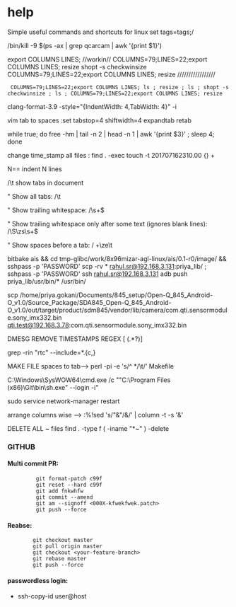 # help
Simple useful commands and shortcuts for linux
set tags=tags;/

/bin/kill -9 $(ps -ax | grep qcarcam | awk '{print $1}')

export COLUMNS LINES;
//workin//
COLUMNS=79;LINES=22;export COLUMNS LINES; 
resize
 shopt -s checkwinsize
 COLUMNS=79;LINES=22;export COLUMNS LINES;
 resize
 /////////////////
 

	 COLUMNS=79;LINES=22;export COLUMNS LINES; ls ; resize ; ls ; shopt -s checkwinsize ; ls ; COLUMNS=79;LINES=22;export COLUMNS LINES; resize
 
 clang-format-3.9  -style="{IndentWidth: 4,TabWidth: 4}" -i
 
 vim tab to spaces
:set tabstop=4 shiftwidth=4 expandtab retab

while true; do free -hm | tail -n 2 | head -n 1 | awk '{print $3}' ; sleep 4; done

  change time_stamp all files : 
    find . -exec touch -t 201707162310.00 {} +        


N==   indent N lines

/\t     show tabs in document


" Show all tabs:
/\t

" Show trailing whitespace:
/\s\+$

" Show trailing whitespace only after some text (ignores blank lines):
/\S\zs\s\+$

" Show spaces before a tab:
/ \+\ze\t



 bitbake ais && cd tmp-glibc/work/8x96mizar-agl-linux/ais/0.1-r0/image/ && sshpass -p 'PASSWORD' scp -rv *  rahul.sr@192.168.3.131:priya_lib/ ; sshpass -p 'PASSWORD' ssh rahul.sr@192.168.3.131 adb push priya_lib/usr/bin/* /usr/bin/
 
 scp /home/priya.gokani/Documents/845_setup/Open-Q_845_Android-O_v1.0/Source_Package/SDA845_Open-Q_845_Android-O_v1.0/out/target/product/sdm845/vendor/lib/camera/com.qti.sensormodule.sony_imx332.bin  qti.test@192.168.3.78:com.qti.sensormodule.sony_imx332.bin



DMESG REMOVE TIMESTAMPS REGEX   \[  (.*?)\]


grep -rin "rtc" --include=\*.{c,}


MAKE FILE spaces to tab-->     perl -pi -e 's/^  */\t/' Makefile


C:\Windows\SysWOW64\cmd.exe /c ""C:\Program Files (x86)\Git\bin\sh.exe" --login -i" 

sudo service network-manager restart



arrange columns wise --> :%!sed 's/"&"/\&/' | column -t -s '&'

DELETE ALL ~ files   find . -type f \( -iname "*~" \) -delete
### GITHUB
#### Multi commit PR:
```
         git format-patch c99f
         git reset --hard c99f
         git add fnkwhfw
         git commit --amend
         git am --signoff <000X-kfwekfwek.patch>
         git push --force
```
#### Reabse:
```
        git checkout master
        git pull origin master
        git checkout <your-feature-branch>
        git rebase master
        git push --force
```
#### passwordless login:
  - ssh-copy-id user@host


